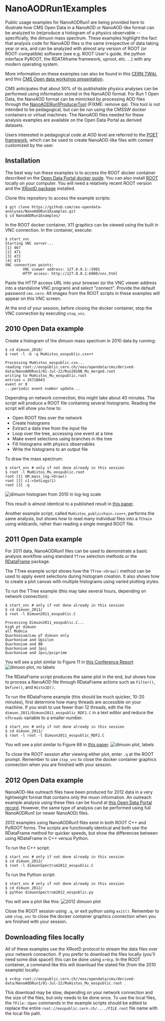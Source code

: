 # NanoAODRun1Examples

Public usage examples for NanoAODRun1 are being provided here to illustrate how CMS Open Data in a NanoAOD or NanoAOD-like format can be analyzed to (re)produce a histogram of a physics observable -- specifically, the dimuon mass spectrum. These examples highlight the fact that analysis code for NanoAOD files is the same irrespective of data taking year or era, and can be analyzed with almost any version of ROOT (or ROOT-compatible) software (see e.g. ROOT User's guide, the python interface PyROOT, the RDATAframe framework, uproot, etc. ...) with any modern operating system.

More information on these examples can also be found in this [CERN TWiki](https://twiki.cern.ch/twiki/bin/view/CMSPublic/NanoAODRun1Examples), and this [CMS Open data workshop presentation](https://indico.cern.ch/event/1139022/contributions/4969980/attachments/2488290/4273320/NanoAODRun1ODWS.pdf).

CMS anticipates that about 50% of its publishable physics analyses can be performed using information stored in the NanoAOD format. For Run 1 Open Data, the NanoAOD format can be mimicked by processing AOD files through the [NanoAODRun1ProducerTool](https://opendata-qa.cern.ch/record/12505) (FIXME: remove qa). This tool is not intended to be pedagogical, but can be run using the CMSSW docker containers or virtual machines. The NanoAOD files needed for these analysis examples are available on the Open Data Portal as derived datasets.

Users interested in pedagogical code at AOD level are referred to the [POET framework](https://opendata.cern.ch/record/12501), which can be used to create NanoAOD-like files with content customized by the user. 

## Installation

The best way run these examples is to access the ROOT docker container described on the [Open Data Portal docker guide](https://opendata.cern.ch/docs/cms-guide-docker). You can also install [ROOT](https://root.cern.ch) locally on your computer. You will need a relatively recent ROOT version and the [XRootD package](https://xrootd.slac.stanford.edu/index.html) installed.

Clone this repository to access the example scripts:

```
$ git clone https://github.com/cms-opendata-analyses/NanoAODRun1Examples.git
$ cd NanoAODRun1Examples/
```

In the ROOT docker container, X11 graphics can be viewed using the built in VNC connection. In the container, execute:
```
$ start_vnc
Starting VNC server...
[1] 467
[2] 471
[3] 472
[4] 473
VNC connection points:
        VNC viewer address: 127.0.0.1::5901
        HTTP access: http://127.0.0.1:6080/vnc.html
```
Paste the HTTP access URL into your browser (or the VNC viewer address into a standalone VNC program) and select "connect". Provide the default password `cms.cern`. All images from the ROOT scripts in these examples will appear on this VNC screen. 

At the end of your session, before closing the docker container, stop the VNC connection by executing `stop_vnc`.

## 2010 Open Data example

Create a histogram of the dimuon mass spectrum in 2010 data by running:

```
$ cd dimuon_2010/
$ root -l -b -q MuHistos_eospublic.cxx++

Processing MuHistos_eospublic.cxx...
reading root://eospublic.cern.ch//eos/opendata/cms/derived-data/NanoAODRun1/01-Jul-22/Run2010B_Mu_merged.root
writing to MuHistos_Mu_eospublic.root
entries = 26718043
event nr 0
...periodic event number update...
```

Depending on network connection, this might take about 40 minutes. The script will produce a ROOT file containing several histograms. Reading the script will show you how to:

* Open ROOT files over the network
* Create histograms
* Extract a data tree from the input file
* Loop over the tree, accessing one event at a time
* Make event selections using branches in the tree
* Fill histograms with physics observables
* Write the histograms to an output file

To draw the mass spectrum:
```
$ start_vnc # only if not done already in this session
$ root -l MuHistos_Mu_eospublic.root
root [1] GM_mass_log->Draw()
root [2] c1->SetLogy(1)
root [3] .q
```

![dimuon histogram from 2010 in log-log scale](dimuon_2010/MuHistos_eospublic_mass.png)

This result is almost identical to a published result in [this paper](https://inspirehep.net/literature/1118729).

Another example script, called `MuHistos_publicchain.cxx++`, performs the same analysis, but shows how to read many individual files into a `TChain` using wildcards, rather than reading a single merged ROOT file.

## 2011 Open Data example

For 2011 data, NanoAODRun1 files can be used to demonstrate a basic analysis workflow using standard `TTree` selection methods or the [RDataFrame]() package. 

The TTree example script shows how the `TTree->Draw()` method can be used to apply event selections during histogram creation. It also shows how to create a plot canvas
with multiple histograms using varied plotting styles. 

To run the TTree example (this may take several hours, depending on network connection):
```
$ start_vnc # only if not done already in this session
$ cd dimuon_2011/
$ root -l Dimuon2011_eospublic.C

Processing Dimuon2011_eospublic.C...
high pt dimuon
all MuOnia
Quarkonium/Low pT dimuon only
Quarkonium and Upsilon
Quarkonium and B0
Quarkonium and Jpsi
Quarkonium and Jpsi/psiprime
```

You will see a plot similar to Figure 11 in [this Conference Report](https://inspirehep.net/literature/1292243)
![dimuon plot, no labels](dimuon_2011/Dimuon2011_eospublic.png)

The RDataFrame script produces the same plot in the end, but shows how to process a NanoAOD file through RDataFrame actions such as `Filter()`, `Define()`, and `Histo1D()`. 

To run the RDataFrame example (this should be much quicker, 10-20 minutes), first determine how many threads are accessible on your machine. If you wish to use fewer than 12 threads, edit the file `dimuon_2011/Dimuon2011_eospublic_RDF2.C` in a text editor and reduce the `nThreads` variable to a smaller number.
```
$ start_vnc # only if not done already in this session
$ cd dimuon_2011/
$ root -l root -l Dimuon2011_eospublic_RDF2.C
```

You will see a plot similar to Figure 68 in [this paper](https://inspirehep.net/literature/1485699).
![dimuon plot, labels](dimuon_2011/Dimuon2011_eospublic_RDF2.png)

To close the ROOT session after viewing either plot, enter `.q` at the ROOT prompt. Remember to use `stop_vnc` to close the docker container graphics connection when you are finished with your session.

## 2012 Open Data example

NanoAOD-like outreach files have been produced for 2012 data in a very lightweight format that contains only the muon information. An outreach example analysis using these files can be found at [this Open Data Portal record](https://opendata.cern.ch/record/12342). However, the same type of analysis can be performed using full NanoAODRun1 (or newer NanoAOD) files. 

2012 examples using NanoAODRun1 files exist in both ROOT C++ and PyROOT forms. The scripts are functionally identical and both use the RDataFrame method for quicker speeds, but show the differences between using RDataFrame in C++ versus Python. 

To run the C++ script:
```
$ start_vnc # only if not done already in this session
$ cd dimuon_2012/
$ root -l dimuonSpectrum2012_eospublic.C
```

To run the Python script:
```
$ start_vnc # only if not done already in this session
$ cd dimuon_2012/
$ python dimuonSpectrum2012_eospublic.py
```

You will see a plot like this:
![2012 dimuon plot](dimuon_2012/dimuonSpectrum2012.png)

Close the ROOT session using `.q`, or exit python using `exit()`. Remember to use `stop_vnc` to close the docker container graphics connection when you are finished with your session.

## Downloading files locally

All of these examples use the XRootD protocol to stream the data files over your network connection. If you prefer to download the files locally (you'll need some disk space!)
this can be done using `xrdcp`. In the ROOT container, a command like this will download the stated file (from the 2010 example) locally:

```
$ xrdcp root://eospublic.cern.ch//eos/opendata/cms/derived-data/NanoAODRun1/01-Jul-22/MuHistos_Mu_eospublic.root .
```

This download may be slow, depending on your network connection and the size of the files, but only needs to be done once. 
To use the local files, the `TFile::Open` commands in the example scripts should be edited to replace the entire `root://eospublic.cern.ch/..../FILE.root` file name with the local file path. 
